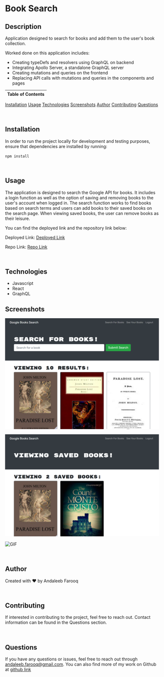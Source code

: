# Book Search

## Description
Application designed to search for books and add them to the user's book collection.

Worked done on this application includes: 

* Creating typeDefs and resolvers using GraphQL on backend
* Integrating Apollo Server, a standalone GraphQL server
* Creating mutations and queries on the frontend
* Replacing API calls with mutations and queries in the components and pages

Table of Contents |
-------------------|
[Installation](#Installation)
[Usage](#Usage)
[Technologies](#Technologies)
[Screenshots](#Screenshots)
[Author](#Author)
[Contributing](#Contributing)
[Questions](#Questions)

<br />

## Installation

In order to run the project locally for development and testing purposes, ensure that dependencies are installed by running:

`npm install`

<br />

## Usage

The application is designed to search the Google API for books. It includes a login function as well as the option of saving and removing books to the user's account when logged in. The search function works to find books based on search terms and users can add books to their saved books on the search page. When viewing saved books, the user can remove books as their leisure.

You can find the deployed link and the repository link below:

Deployed Link: [Deployed Link](https://pacific-journey-12256.herokuapp.com/)

Repo Link: [Repo Link](https://github.com/cerafinn/book-search)

<br />

## Technologies

* Javascript
* React
* GraphQL

## Screenshots

![MAIN](./assets/book-search-main.png)

![ACCOUNT](./assets/book-search-user.png)

![GIF](./assets/book-search-vid.gif)

<br />

## Author

Created with ❤️ by Andaleeb Farooq

<br />

## Contributing

If interested in contributing to the project, feel free to reach out. Contact information can be found in the Questions section.

<br />

## Questions

If you have any questions or issues, feel free to reach out through andaleeb.farooq@gmail.com.
You can also find more of my work on Github at [github link](https://github.com/cerafinn)